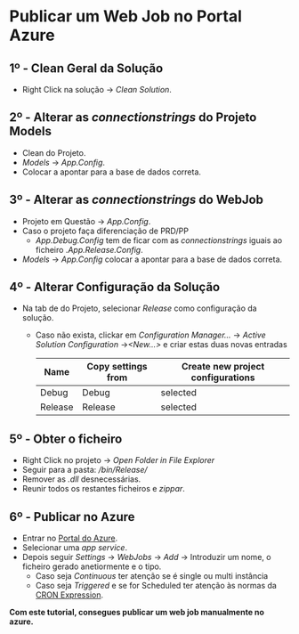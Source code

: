 


# Publicar um Web Job no Portal Azure
## 1º - Clean Geral da Solução
* Right Click na solução -> <i>Clean Solution</i>.
## 2º - Alterar as <i>connectionstrings</i> do Projeto Models
* Clean do Projeto.
* <i>Models</i> -> <i>App.Config</i>. 
* Colocar a apontar para a base de dados correta.

## 3º - Alterar as <i>connectionstrings</i> do WebJob
* Projeto em Questão -> <i>App.Config</i>. 
* Caso o projeto faça diferenciação de PRD/PP
    * <i>App.Debug.Config</i> tem de ficar com as <i>connectionstrings</i> iguais ao ficheiro .<i>App.Release.Config</i>.
* <i>Models</i> -> <i>App.Config</i> colocar a apontar para a base de dados correta.

## 4º - Alterar Configuração da Solução
* Na tab de do Projeto, selecionar <i>Release</i> como configuração da solução.
    * Caso não exista, clickar em <i>Configuration Manager...</i> -> <i>Active Solution Configuration</i> -><i><New...></i> e criar estas duas novas entradas

        | Name | Copy settings from | Create new project configurations |
        | ---- | ---- | ----- |
        | Debug    | Debug  | selected   |
        | Release  | Release  | selected   |

## 5º - Obter o ficheiro
* Right Click no projeto -> <i>Open Folder in File Explorer</i>
* Seguir para a pasta: <i>/bin/Release/</i>
* Remover as <i>.dll</i> desnecessárias.
* Reunir todos os restantes ficheiros e <i>zippar</i>.

## 6º - Publicar no Azure
* Entrar no [Portal do Azure](https://portal.azure.com).
* Selecionar uma <i>app service</i>.
* Depois seguir <i>Settings</i> -> <i>WebJobs</i> -> <i>Add</i> -> Introduzir um nome, o ficheiro gerado anetiormente e o tipo.
    * Caso seja <i>Continuous</i> ter atenção se é single ou multi instância
    * Caso seja <i>Triggered</i> e se for Scheduled ter atenção às normas da [CRON Expression](https://go.microsoft.com/fwlink/?LinkId=823235).

<b>Com este tutorial, consegues publicar um web job manualmente no azure.</b>
